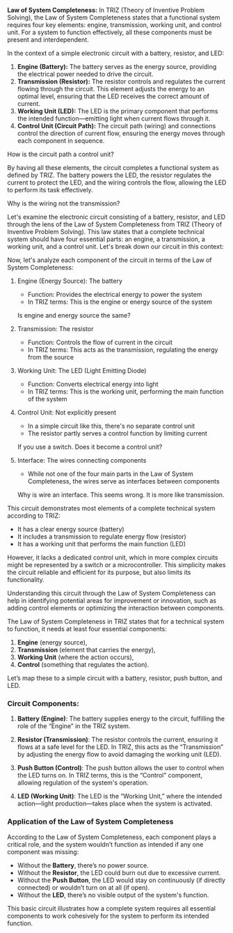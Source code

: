**Law of System Completeness:** In TRIZ (Theory of Inventive Problem Solving), the Law of System Completeness states that a functional system requires four key elements: engine, transmission, working unit, and control unit. For a system to function effectively, all these components must be present and interdependent.

In the context of a simple electronic circuit with a battery, resistor, and LED:

1. **Engine (Battery):** The battery serves as the energy source, providing the electrical power needed to drive the circuit.
2. **Transmission (Resistor):** The resistor controls and regulates the current flowing through the circuit. This element adjusts the energy to an optimal level, ensuring that the LED receives the correct amount of current.
3. **Working Unit (LED):** The LED is the primary component that performs the intended function—emitting light when current flows through it.
4. **Control Unit (Circuit Path):** The circuit path (wiring) and connections control the direction of current flow, ensuring the energy moves through each component in sequence.

How is the circuit path a control unit?

By having all these elements, the circuit completes a functional system as defined by TRIZ. The battery powers the LED, the resistor regulates the current to protect the LED, and the wiring controls the flow, allowing the LED to perform its task effectively.

Why is the wiring not the transmission?

Let's examine the electronic circuit consisting of a battery, resistor, and LED through the lens of the Law of System Completeness from TRIZ (Theory of Inventive Problem Solving). This law states that a complete technical system should have four essential parts: an engine, a transmission, a working unit, and a control unit. Let's break down our circuit in this context:

Now, let's analyze each component of the circuit in terms of the Law of System Completeness:

1. Engine (Energy Source): The battery
   - Function: Provides the electrical energy to power the system
   - In TRIZ terms: This is the engine or energy source of the system

   Is engine and energy source the same?

2. Transmission: The resistor
   - Function: Controls the flow of current in the circuit
   - In TRIZ terms: This acts as the transmission, regulating the energy from the source

3. Working Unit: The LED (Light Emitting Diode)
   - Function: Converts electrical energy into light
   - In TRIZ terms: This is the working unit, performing the main function of the system

4. Control Unit: Not explicitly present
   - In a simple circuit like this, there's no separate control unit
   - The resistor partly serves a control function by limiting current

   If you use a switch. Does it become a control unit?

5. Interface: The wires connecting components
   - While not one of the four main parts in the Law of System Completeness, the wires serve as interfaces between components

   Why is wire an interface. This seems wrong. It is more like transmission.

This circuit demonstrates most elements of a complete technical system according to TRIZ:

- It has a clear energy source (battery)
- It includes a transmission to regulate energy flow (resistor)
- It has a working unit that performs the main function (LED)

However, it lacks a dedicated control unit, which in more complex circuits might be represented by a switch or a microcontroller. This simplicity makes the circuit reliable and efficient for its purpose, but also limits its functionality.

Understanding this circuit through the Law of System Completeness can help in identifying potential areas for improvement or innovation, such as adding control elements or optimizing the interaction between components.

The Law of System Completeness in TRIZ states that for a technical system to function, it needs at least four essential components:

1. **Engine** (energy source),
2. **Transmission** (element that carries the energy),
3. **Working Unit** (where the action occurs),
4. **Control** (something that regulates the action).

Let’s map these to a simple circuit with a battery, resistor, push button, and LED.

### Circuit Components:

1. **Battery (Engine)**: The battery supplies energy to the circuit, fulfilling the role of the “Engine” in the TRIZ system.

2. **Resistor (Transmission)**: The resistor controls the current, ensuring it flows at a safe level for the LED. In TRIZ, this acts as the “Transmission” by adjusting the energy flow to avoid damaging the working unit (LED).

3. **Push Button (Control)**: The push button allows the user to control when the LED turns on. In TRIZ terms, this is the “Control” component, allowing regulation of the system's operation.

4. **LED (Working Unit)**: The LED is the “Working Unit,” where the intended action—light production—takes place when the system is activated.

### Application of the Law of System Completeness

According to the Law of System Completeness, each component plays a critical role, and the system wouldn’t function as intended if any one component was missing:

- Without the **Battery**, there’s no power source.
- Without the **Resistor**, the LED could burn out due to excessive current.
- Without the **Push Button**, the LED would stay on continuously (if directly connected) or wouldn’t turn on at all (if open).
- Without the **LED**, there’s no visible output of the system's function.

This basic circuit illustrates how a complete system requires all essential components to work cohesively for the system to perform its intended function.
